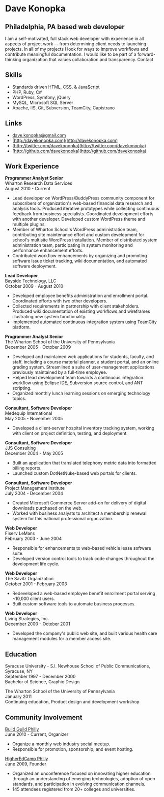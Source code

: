 # Dave Konopka #
## Philadelphia, PA based web developer ##

I am a self-motivated, full stack web developer with experience in all aspects of project work -- from determining client needs to launching projects. In all of my projects I look for ways to improve workflows and contribute meaningful documentation. I would like to be part of a forward-thinking organization that values collaboration and transparency.
Contact

## Skills ##

* Standards driven HTML, CSS, & JavaScript
* PHP, Ruby, C#
* WordPress, Symfony, jQuery
* MySQL, Microsoft SQL Server
* Apache, IIS, Git, Subversion, TeamCity, Capistrano

## Links ##
* [dave.konopka@gmail.com](mailto:dave.konopka@gmail.com)
* [http://davekonopka.com](http://davekonopka.com)
* [http://twitter.com/davekonopka](http://twitter.com/davekonopka)
* [http://github.com/davekonopka](http://github.com/davekonopka)

## Work Experience ##

__Programmer Analyst Senior__  
Wharton Research Data Services  
August 2010 - Current

* Lead developer on WordPress/BuddyPress community component for subscribers of organization's web-based financial data research and analysis tools. Produced iterative prototypes while collecting continuous feedback from business specialists. Coordinated development efforts with another developer. Developed custom WordPress theme and multiple plugins.
* Member of Wharton School's WordPress administration team, contributing site maintenance effort and custom development for school's multisite WordPress installation. Member of distributed system administration team, participating in system monitoring and performance enhancement efforts.
* Contributed workflow enhancements by organizing and promoting software issue ticket tracking, wiki documentation, and automated software deployment.

__Lead Developer__  
Bayside Technology, LLC  
October 2009 - August 2010

* Developed employee benefits administration and enrollment portal. Coordinated efforts with two other developers.
* Collected requirements in partnership with client stakeholders. Produced wiki documentation of existing workflows and wireframes illustrating new system functionality.
* Implemented automated continuous integration system using TeamCity platform.


__Programmer Analyst Senior__  
The Wharton School of the University of Pennsylvania  
December 2005 - October 2009

* Developed and maintained web applications for students, faculty, and staff, including a course material planner, a student portal, and an online grading system. Streamlined a suite of user-management applications previously maintained by a full-time employee.
* Helped lead development team towards a continuous integration workflow using Eclipse IDE, Subversion source control, and ANT scripting.
* Organized monthly lunch learning sessions on emerging technology topics.

__Consultant, Software Developer__  
Medequip International  
May 2005 - November 2005

* Developed a client-server hospital inventory tracking system, working with client on project definition, testing, and deployment.

__Consultant, Software Developer__  
JJS Consulting  
December 2004 - May 2005

* Built an application that translated telephony metric data into formatted billing reports.
* Launched custom DotNetNuke-based web portals for clients.


__Consultant, Software Developer__  
Project Management Institute  
July 2004 - December 2004

* Created Microsoft Commerce Server add-on for delivery of digital downloads purchased on the web.
* Worked with business analysts to architect a membership renewal system for this national professional organization.


__Web Developer__  
Fiserv LeMans  
February 2003 - June 2004

* Responsible for enhancements to web-based vehicle lease software suite.
* Developed version control tools to track code changes throughout the development life cycle.


__Web Developer__  
The Savitz Organization  
October 2001 - February 2003

* Redeveloped a web-based employee benefit enrollment portal serving ~10,000 client users.
* Built custom software tools to automate business processes.

__Web Developer__  
Living Strategies, Inc.  
December 2000 - October 2001

* Developed the company's public web site, and built various health care management modules for a member access site.

## Education ##

Syracuse University - S.I. Newhouse School of Public Communications, Syracuse, NY  
September 1997 - December 2000  
Bachelor of Science, Graphic Design

The Wharton School of the University of Pennsylvania  
January 2011  
Continuing education, Product design and development workshop  

## Community Involvement ##

[Build Guild Philly](http://philly.buildguild.org)  
June 2010 - Current, Organizer  

* Organize a monthly web industry social meetup.
* Responsible for promotion, sponsorship, and event hosting.

[HigherEdCamp Philly](http://www.higheredphilly.com/)  
June 2009, Founder

* Organized an unconference focused on innovating higher education through an understanding of emerging technologies, adoption of open standards, and participation in evolving communication channels. 
* 145 attendees registered from 20+ colleges and universities.